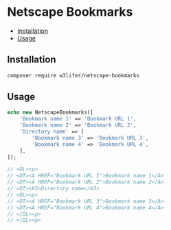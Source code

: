 # Netscape Bookmarks

- [Installation](#installation)
- [Usage](#usage)

## Installation

``` sh
composer require w3lifer/netscape-bookmarks
```

## Usage

``` php
echo new NetscapeBookmarks([
    'Bookmark name 1' => 'Bookmark URL 1',
    'Bookmark name 2' => 'Bookmark URL 2',
    'Directory name' => [
        'Bookmark name 3' => 'Bookmark URL 3',
        'Bookmark name 4' => 'Bookmark URL 4',
    ],
]);

// <DL><p>
// <DT><A HREF="Bookmark URL 1">Bookmark name 1</A>
// <DT><A HREF="Bookmark URL 2">Bookmark name 2</A>
// <DT><H3>Directory name</H3>
// <DL><p>
// <DT><A HREF="Bookmark URL 3">Bookmark name 3</A>
// <DT><A HREF="Bookmark URL 4">Bookmark name 4</A>
// </DL><p>
// </DL><p>
```
